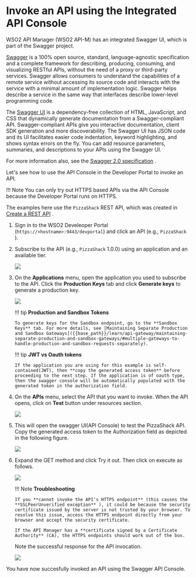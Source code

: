 # Invoke an API using the Integrated API Console

WSO2 API Manager (WSO2 API-M) has an integrated Swagger UI, which is part of the Swagger project.

[Swagger](http://swagger.io/) is a 100% open source, standard, language-agnostic specification and a complete framework for describing, producing, consuming, and visualizing RESTful APIs, without the need of a proxy or third-party services. Swagger allows consumers to understand the capabilities of a remote service without accessing its source code and interacts with the service with a minimal amount of implementation logic. Swagger helps describe a service in the same way that interfaces describe lower-level programming code.

The [Swagger UI](https://github.com/swagger-api/swagger-ui) is a dependency-free collection of HTML, JavaScript, and CSS that dynamically generate documentation from a Swagger-compliant API. Swagger-compliant APIs give you interactive documentation, client SDK generation and more discoverability. The Swagger UI has JSON code and its UI facilitates easier code indentation, keyword highlighting, and shows syntax errors on the fly. You can add resource parameters, summaries, and descriptions to your APIs using the Swagger UI.

For more information also, see the [Swagger 2.0 specification](https://github.com/swagger-api/swagger-spec/blob/master/versions/2.0.md) .

Let's see how to use the API Console in the Developer Portal to invoke an API.

!!! Note
    You can only try out HTTPS based APIs via the API Console because the Developer Portal runs on HTTPS.


The examples here use the `PizzaShack` REST API, which was created in [Create a REST API]({{base_path}}/learn/design-api/create-api/create-a-rest-api/) .

1.  Sign in to the WSO2 Develeoper Portal (`https://<hostname>:9443/devportal`) and click an API (e.g., `PizzaShack` ).

2.  Subscribe to the API (e.g., `PizzaShack` 1.0.0) using an application and an available tier.

    ![]({{base_path}}/assets/img/learn/subscribe-to-api.png)

3.  On the **Applications** menu, open the application you used to subscribe to the API. Click the **Production Keys** tab and click **Generate keys** to generate a production key.

    ![]({{base_path}}/assets/img/learn/generate-keys-production.png)

    !!! tip
        **Production and Sandbox Tokens**

        To generate keys for the Sandbox endpoint, go to the **Sandbox Keys** tab. For more details, see [Maintaining Separate Production and Sandbox Gateways]({{base_path}}/learn/api-gateway/maintaining-separate-production-and-sandbox-gateways/#multiple-gateways-to-handle-production-and-sandbox-requests-separately).

    !!! tip
        **JWT vs Oauth tokens**

        If the application you are using for this example is self-contained(JWT), then **copy the generated access token** before proceeding to the next step. If the application is of oauth type, then the swagger console will be automatically populated with the generated token in the authorization field. 


4.  On the **APIs** menu, select the API that you want to invoke. When the API opens, click on **Test** button under resources section.

    ![]({{base_path}}/assets/img/learn/api-console-test-button.png)

5. This will open the swagger UI(API Console) to test the PizzaShack API. Copy the generated access token to the Authorization field as depicted in the following figure.

    ![]({{base_path}}/assets/img/learn/copy-access-token.png)


6.  Expand the GET method and click Try it out. Then click on execute as follows.
 
    ![]({{base_path}}/assets/img/learn/api-console-execute.png)


    !!! Note
        **Troubleshooting**

        If you **cannot invoke the API's HTTPS endpoint** (this causes the **SSLPeerUnverified exception** ), it could be because the security certificate issued by the server is not trusted by your browser. To resolve this issue, access the HTTPS endpoint directly from your browser and accept the security certificate.
        
        If the API Manager has a **certificate signed by a Certificate Authority** (CA), the HTTPS endpoints should work out of the box.


    Note the successful response for the API invocation. 

    ![]({{base_path}}/assets/img/learn/api-response.png)

You have now succesfully invoked an API using the Swagger API Console.
